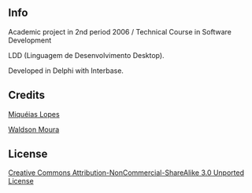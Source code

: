 ## Info
Academic project in 2nd period 2006 / Technical Course in Software Development

LDD (Linguagem de Desenvolvimento Desktop).

Developed in Delphi with Interbase.

## Credits
[Miquéias Lopes](mailto:miqueias.lopes@gmail.com)

[Waldson Moura](mailto:mourawaldson@gmail.com)

## License
[Creative Commons Attribution-NonCommercial-ShareAlike 3.0 Unported License](http://creativecommons.org/licenses/by-nc-sa/3.0/)